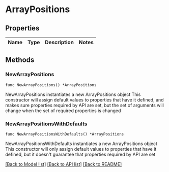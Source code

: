 # ArrayPositions

## Properties

Name | Type | Description | Notes
------------ | ------------- | ------------- | -------------

## Methods

### NewArrayPositions

`func NewArrayPositions() *ArrayPositions`

NewArrayPositions instantiates a new ArrayPositions object
This constructor will assign default values to properties that have it defined,
and makes sure properties required by API are set, but the set of arguments
will change when the set of required properties is changed

### NewArrayPositionsWithDefaults

`func NewArrayPositionsWithDefaults() *ArrayPositions`

NewArrayPositionsWithDefaults instantiates a new ArrayPositions object
This constructor will only assign default values to properties that have it defined,
but it doesn't guarantee that properties required by API are set


[[Back to Model list]](../README.md#documentation-for-models) [[Back to API list]](../README.md#documentation-for-api-endpoints) [[Back to README]](../README.md)


